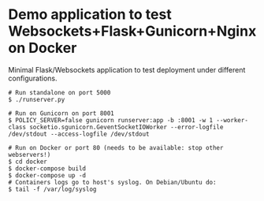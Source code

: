 Demo application to test Websockets+Flask+Gunicorn+Nginx on Docker
==================================================================

Minimal Flask/Websockets application to test deployment under different
configurations.

    # Run standalone on port 5000
    $ ./runserver.py

    # Run on Gunicorn on port 8001
    $ POLICY_SERVER=false gunicorn runserver:app -b :8001 -w 1 --worker-class socketio.sgunicorn.GeventSocketIOWorker --error-logfile /dev/stdout --access-logfile /dev/stdout

    # Run on Docker or port 80 (needs to be available: stop other webservers!)
    $ cd docker
    $ docker-compose build
    $ docker-compose up -d
    # Containers logs go to host's syslog. On Debian/Ubuntu do:
    $ tail -f /var/log/syslog
